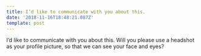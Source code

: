 ```yaml
---
title: I’d like to communicate with you about this.
date: '2018-11-16T18:48:21.087Z'
template: post
---
```

I’d like to communicate with you about this. Will you please use a headshot as your profile picture, so that we can see your face and eyes?
